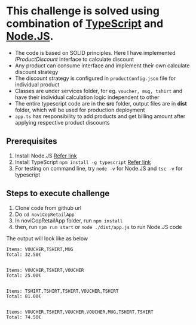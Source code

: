 # This challenge is solved using combination of **[TypeScript](http://www.typescriptlang.org/)** and **[Node.JS](https://nodejs.org/en/)**.

* The code is based on SOLID principles. Here I have implemented *IProductDiscount* interface to calculate discount
* Any product can consume interface and implement their own calculate discount strategy
* The discount strategy is configured in `productConfig.json` file for individual product
* Classes are under services folder, for eg. `voucher, mug, tshirt` and have their individual calculation logic independent to other
* The entire typescript code are in the **src** folder, output files are in **dist** folder, which will be used for production deployment
* `app.ts` has responsibility to add products and get billing amount after applying respective product discounts

## Prerequisites
1. Install Node.JS [Refer link](https://nodejs.org/en/download/)
2. Install TypeScript `npm install -g typescript` [Refer link](http://www.typescriptlang.org/index.html#download-links)
3. For testing on command line, try `node -v` for Node.JS and `tsc -v` for typescript


## Steps to execute challenge

1. Clone code from github url
2. Do `cd noviCopRetailApp`
3. In noviCopRetailApp folder, run `npm install`
4. then, run `npm run start` or `node ./dist/app.js` to run Node.JS code

The output will look like as below
```
Items: VOUCHER,TSHIRT,MUG
Total: 32.50€


Items: VOUCHER,TSHIRT,VOUCHER
Total: 25.00€


Items: TSHIRT,TSHIRT,TSHIRT,VOUCHER,TSHIRT
Total: 81.00€


Items: VOUCHER,TSHIRT,VOUCHER,VOUCHER,MUG,TSHIRT,TSHIRT
Total: 74.50€
```
